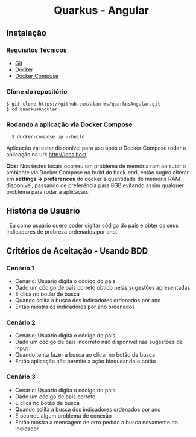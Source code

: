 <div align="center">
  
# Quarkus - Angular

</div>

## Instalação

### Requisitos Técnicos
  - [Git](https://git-scm.com/)
  - [Docker](https://www.docker.com/get-started)
  - [Docker Compose](https://docs.docker.com/compose/install/)

### Clone do repositório
```
$ git clone https://github.com/alan-ms/quarkusAngular.git
$ cd quarkusAngular
```

### Rodando a aplicação via Docker Compose 

```
  $ docker-compose up --build
```

Aplicação vai estar disponível para uso após o Docker Compose rodar a aplicação na url: [http://localhost](http://localhost)

**Obs:** Nos testes locais ocorreu um problema de memória ram ao subir o ambiente via Docker Compose no build do back-end, então sugiro alterar em **settings -> preferences** do docker a quantidade de memória RAM disponível, passando de preferência para 8GB evitando assim qualquer problema para rodar a aplicação.

## História de Usuário

<p>
   Eu como usuário quero poder digitar código do país e obter os seus indicadores de probreza ordenados por ano.  
</p>

## Critérios de Aceitação - Usando BDD

### Cenário 1
  - Cenário: Usuário digita o código do país
  - Dado um código de país correto obtido pelas sugestões apresentadas
  - E clica no botão de busca
  - Quando solita a busca dos indicadores ordenados por ano
  - Então mostra os indicadores por ano ordenados

### Cenário 2
  - Cenário: Usuário digita o código do país
  - Dado um código de país incorreto não disponível nas sugestões de input
  - Quando tenta fazer a busca ao clicar no botão de busca
  - Então aplicação não permite a ação bloqueando o botão

### Cenário 3
  - Cenário: Usuário digita o código do país
  - Dado um código de país correto
  - E clica no botão de busca
  - Quando solita a busca dos indicadores ordenados por ano
  - E ocorreu algum problema de conexão
  - Então mostra a mensagem de erro pedido a busca novamente do indicador
  
